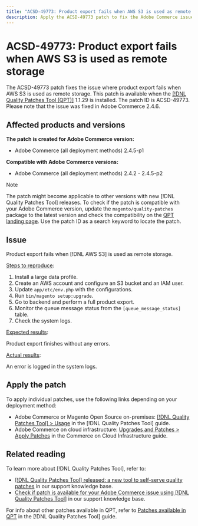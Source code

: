 ```yaml
---
title: "ACSD-49773: Product export fails when AWS S3 is used as remote storage"
description: Apply the ACSD-49773 patch to fix the Adobe Commerce issue where product export fails when AWS S3 is used as remote storage.
---
```

# ACSD-49773: Product export fails when AWS S3 is used as remote storage

The ACSD-49773 patch fixes the issue where product export fails when AWS S3 is used as remote storage. This patch is available when the [[!DNL Quality Patches Tool (QPT)]](/help/announcements/adobe-commerce-announcements/magento-quality-patches-released-new-tool-to-self-serve-quality-patches.md) 1.1.29 is installed. The patch ID is ACSD-49773. Please note that the issue was fixed in Adobe Commerce 2.4.6.

## Affected products and versions

**The patch is created for Adobe Commerce version:**

* Adobe Commerce (all deployment methods) 2.4.5-p1

**Compatible with Adobe Commerce versions:**

* Adobe Commerce (all deployment methods) 2.4.2 - 2.4.5-p2

>[!NOTE]
>
>The patch might become applicable to other versions with new [!DNL Quality Patches Tool] releases. To check if the patch is compatible with your Adobe Commerce version, update the `magento/quality-patches` package to the latest version and check the compatibility on the [QPT landing page](https://experienceleague.adobe.com/tools/commerce-quality-patches/index.html). Use the patch ID as a search keyword to locate the patch.

## Issue

Product export fails when [!DNL AWS S3] is used as remote storage.

<u>Steps to reproduce</u>:

1. Install a large data profile.
1. Create an AWS account and configure an S3 bucket and an IAM user.
1. Update `app/etc/env.php` with the configurations.
1. Run `bin/magento setup:upgrade`.
1. Go to backend and perform a full product export.
1. Monitor the queue message status from the `[queue_message_status]` table.
1. Check the system logs.

<u>Expected results</u>:

Product export finishes without any errors.

<u>Actual results</u>:

An error is logged in the system logs. 

## Apply the patch

To apply individual patches, use the following links depending on your deployment method:

* Adobe Commerce or Magento Open Source on-premises: [[!DNL Quality Patches Tool] > Usage](https://experienceleague.adobe.com/docs/commerce-operations/tools/quality-patches-tool/usage.html) in the [!DNL Quality Patches Tool] guide.
* Adobe Commerce on cloud infrastructure: [Upgrades and Patches > Apply Patches](https://experienceleague.adobe.com/docs/commerce-cloud-service/user-guide/develop/upgrade/apply-patches.html) in the Commerce on Cloud Infrastructure guide.

## Related reading

To learn more about [!DNL Quality Patches Tool], refer to:

* [[!DNL Quality Patches Tool] released: a new tool to self-serve quality patches](/help/announcements/adobe-commerce-announcements/magento-quality-patches-released-new-tool-to-self-serve-quality-patches.md) in our support knowledge base.
* [Check if patch is available for your Adobe Commerce issue using [!DNL Quality Patches Tool]](/help/support-tools/patches-available-in-qpt-tool/check-patch-for-magento-issue-with-magento-quality-patches.md) in our support knowledge base.

For info about other patches available in QPT, refer to [Patches available in QPT](https://experienceleague.adobe.com/tools/commerce-quality-patches/index.html) in the [!DNL Quality Patches Tool] guide.
